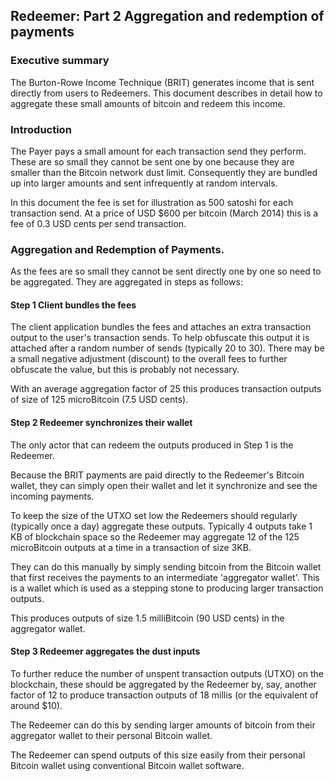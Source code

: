 
## Redeemer: Part 2 Aggregation and redemption of payments

### Executive summary

The Burton-Rowe Income Technique (BRIT) generates income that is sent directly from users to Redeemers.
This document describes in detail how to aggregate these small amounts of bitcoin and redeem this income.

### Introduction

The Payer pays a small amount for each transaction send they perform. These are so small they cannot be sent one by one
because they are smaller than the Bitcoin network dust limit. Consequently they are bundled up into larger amounts and
sent infrequently at random intervals.

In this document the fee is set for illustration as 500 satoshi for each transaction send. At a price of USD $600 per bitcoin
(March 2014) this is a fee of 0.3 USD cents per send transaction.

### Aggregation and Redemption of Payments.

As the fees are so small they cannot be sent directly one by one so need to be aggregated.
They are aggregated in steps as follows:

#### Step 1 Client bundles the fees

The client application bundles the fees and attaches an extra transaction output to the user's transaction sends. To help
obfuscate this output it is attached after a random number of sends (typically 20 to 30). There may be a small negative
adjustment (discount) to the overall fees to further obfuscate the value, but this is probably not necessary.

With an average aggregation factor of 25 this produces transaction outputs of size of 125 microBitcoin (7.5 USD cents).

#### Step 2 Redeemer synchronizes their wallet

The only actor that can redeem the outputs produced in Step 1 is the Redeemer.

Because the BRIT payments are paid directly to the Redeemer's Bitcoin wallet, they can simply open their wallet and let it
synchronize and see the incoming payments.

To keep the size of the UTXO set low the Redeemers should regularly (typically once a day) aggregate these outputs.
Typically 4 outputs take 1 KB of blockchain space so the Redeemer may aggregate 12 of the 125 microBitcoin outputs at
a time in a transaction of size 3KB.

They can do this manually by simply sending bitcoin from the Bitcoin wallet that first receives the payments to an
intermediate 'aggregator wallet'. This is a wallet which is used as a stepping stone to producing larger transaction
outputs.

This produces outputs of size 1.5 milliBitcoin (90 USD cents) in the aggregator wallet.

#### Step 3 Redeemer aggregates the dust inputs

To further reduce the number of unspent transaction outputs (UTXO) on the blockchain, these should be aggregated by the
Redeemer by, say, another factor of 12 to produce transaction outputs of 18 millis (or the equivalent of around $10).

The Redeemer can do this by sending larger amounts of bitcoin from their aggregator wallet to their personal Bitcoin wallet.

The Redeemer can spend outputs of this size easily from their personal Bitcoin wallet using conventional Bitcoin wallet software.
